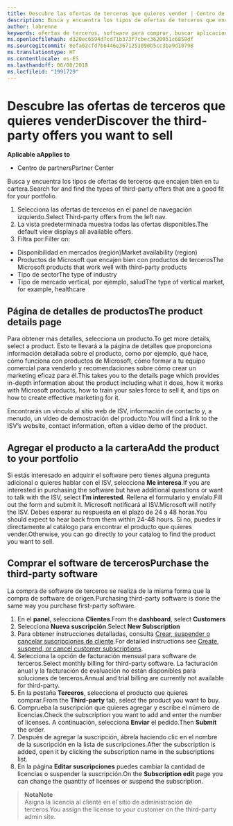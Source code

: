 ```yaml
---
title: Descubre las ofertas de terceros que quieres vender | Centro de partners
description: Busca y encuentra los tipos de ofertas de terceros que encajen bien en tu cartera.
author: labrenne
keywords: ofertas de terceros, software para comprar, buscar aplicaciones de terceros
ms.openlocfilehash: d328ec6594d7cd71b373f7cbec3620951c6858df
ms.sourcegitcommit: 0efa02cfd7b6446e3671251090b5cc3ba9d10798
ms.translationtype: HT
ms.contentlocale: es-ES
ms.lasthandoff: 06/08/2018
ms.locfileid: "1991729"
---
```

# <a name="discover-the-third-party-offers-you-want-to-sell"></a><span data-ttu-id="ac386-104">Descubre las ofertas de terceros que quieres vender</span><span class="sxs-lookup"><span data-stu-id="ac386-104">Discover the third-party offers you want to sell</span></span>

**<span data-ttu-id="ac386-105">Aplicable a</span><span class="sxs-lookup"><span data-stu-id="ac386-105">Applies to</span></span>**

-  <span data-ttu-id="ac386-106">Centro de partners</span><span class="sxs-lookup"><span data-stu-id="ac386-106">Partner Center</span></span>

<span data-ttu-id="ac386-107">Busca y encuentra los tipos de ofertas de terceros que encajen bien en tu cartera.</span><span class="sxs-lookup"><span data-stu-id="ac386-107">Search for and find the types of third-party offers that are a good fit for your portfolio.</span></span> 

1.  <span data-ttu-id="ac386-108">Selecciona las ofertas de terceros en el panel de navegación izquierdo.</span><span class="sxs-lookup"><span data-stu-id="ac386-108">Select Third-party offers from the left nav.</span></span> 
2.  <span data-ttu-id="ac386-109">La vista predeterminada muestra todas las ofertas disponibles.</span><span class="sxs-lookup"><span data-stu-id="ac386-109">The default view displays all available offers.</span></span> 
3.  <span data-ttu-id="ac386-110">Filtra por:</span><span class="sxs-lookup"><span data-stu-id="ac386-110">Filter on:</span></span>

- <span data-ttu-id="ac386-111">Disponibilidad en mercados (región)</span><span class="sxs-lookup"><span data-stu-id="ac386-111">Market availability (region)</span></span>
- <span data-ttu-id="ac386-112">Productos de Microsoft que encajen bien con productos de terceros</span><span class="sxs-lookup"><span data-stu-id="ac386-112">The Microsoft products that work well with third-party products</span></span>
- <span data-ttu-id="ac386-113">Tipo de sector</span><span class="sxs-lookup"><span data-stu-id="ac386-113">The type of industry</span></span>
- <span data-ttu-id="ac386-114">Tipo de mercado vertical, por ejemplo, salud</span><span class="sxs-lookup"><span data-stu-id="ac386-114">The type of vertical market, for example, healthcare</span></span>

## <a name="the-product-details-page"></a><span data-ttu-id="ac386-115">Página de detalles de productos</span><span class="sxs-lookup"><span data-stu-id="ac386-115">The product details page</span></span>

<span data-ttu-id="ac386-116">Para obtener más detalles, selecciona un producto.</span><span class="sxs-lookup"><span data-stu-id="ac386-116">To get more details, select a product.</span></span> <span data-ttu-id="ac386-117">Esto te llevará a la página de detalles que proporciona información detallada sobre el producto, como por ejemplo, qué hace, cómo funciona con productos de Microsoft, cómo formar a tu equipo comercial para venderlo y recomendaciones sobre cómo crear un marketing eficaz para él.</span><span class="sxs-lookup"><span data-stu-id="ac386-117">This takes you to the details page which provides in-depth information about the product including what it does, how it works with Microsoft products, how to train your sales force to sell it, and tips on how to create effective marketing for it.</span></span> 

<span data-ttu-id="ac386-118">Encontrarás un vínculo al sitio web de ISV, información de contacto y, a menudo, un vídeo de demostración del producto.</span><span class="sxs-lookup"><span data-stu-id="ac386-118">You will find a link to the ISV’s website, contact information, often a video demo of the product.</span></span> 

## <a name="add-the-product-to-your-portfolio"></a><span data-ttu-id="ac386-119">Agregar el producto a la cartera</span><span class="sxs-lookup"><span data-stu-id="ac386-119">Add the product to your portfolio</span></span>

<span data-ttu-id="ac386-120">Si estás interesado en adquirir el software pero tienes alguna pregunta adicional o quieres hablar con el ISV, selecciona **Me interesa**.</span><span class="sxs-lookup"><span data-stu-id="ac386-120">If you are interested in purchasing the software but have additional questions or want to talk with the ISV, select **I’m interested**.</span></span> <span data-ttu-id="ac386-121">Rellena el formulario y envíalo.</span><span class="sxs-lookup"><span data-stu-id="ac386-121">Fill out the form and submit it.</span></span> <span data-ttu-id="ac386-122">Microsoft notificará al ISV.</span><span class="sxs-lookup"><span data-stu-id="ac386-122">Microsoft will notify the ISV.</span></span> <span data-ttu-id="ac386-123">Debes esperar su respuesta en el plazo de 24 a 48 horas.</span><span class="sxs-lookup"><span data-stu-id="ac386-123">You should expect to hear back from them within 24-48 hours.</span></span> <span data-ttu-id="ac386-124">Si no, puedes ir directamente al catálogo para encontrar el producto que quieres vender.</span><span class="sxs-lookup"><span data-stu-id="ac386-124">Otherwise, you can go directly to your catalog to find the product you want to sell.</span></span>

## <a name="purchase-the-third-party-software"></a><span data-ttu-id="ac386-125">Comprar el software de terceros</span><span class="sxs-lookup"><span data-stu-id="ac386-125">Purchase the third-party software</span></span>

<span data-ttu-id="ac386-126">La compra de software de terceros se realiza de la misma forma que la compra de software de origen.</span><span class="sxs-lookup"><span data-stu-id="ac386-126">Purchasing third-party software is done the same way you purchase first-party software.</span></span> 

1. <span data-ttu-id="ac386-127">En el **panel**, selecciona **Clientes**.</span><span class="sxs-lookup"><span data-stu-id="ac386-127">From the **dashboard**, select **Customers**</span></span>
2. <span data-ttu-id="ac386-128">Selecciona **Nueva suscripción**.</span><span class="sxs-lookup"><span data-stu-id="ac386-128">Select **New Subscription**</span></span>
3. <span data-ttu-id="ac386-129">Para obtener instrucciones detalladas, consulta [Crear, suspender o cancelar suscripciones de cliente](create-a-new-subscription.md).</span><span class="sxs-lookup"><span data-stu-id="ac386-129">For detailed instructions see [Create, suspend, or cancel customer subscriptions](create-a-new-subscription.md).</span></span>
4.  <span data-ttu-id="ac386-130">Selecciona la opción de facturación mensual para software de terceros.</span><span class="sxs-lookup"><span data-stu-id="ac386-130">Select monthly billing for third-party software.</span></span> <span data-ttu-id="ac386-131">La facturación anual y la facturación de evaluación no están disponibles para soluciones de terceros.</span><span class="sxs-lookup"><span data-stu-id="ac386-131">Annual and trial billing are currently not available for third-party.</span></span>
5.  <span data-ttu-id="ac386-132">En la pestaña **Terceros**, selecciona el producto que quieres comprar.</span><span class="sxs-lookup"><span data-stu-id="ac386-132">From the **Third-party** tab, select the product you want to buy.</span></span>
6.  <span data-ttu-id="ac386-133">Comprueba la suscripción que quieres agregar y escribe el número de licencias.</span><span class="sxs-lookup"><span data-stu-id="ac386-133">Check the subscription you want to add and enter the number of licenses.</span></span> <span data-ttu-id="ac386-134">A continuación, selecciona **Enviar** el pedido.</span><span class="sxs-lookup"><span data-stu-id="ac386-134">Then **Submit** the order.</span></span>
7.  <span data-ttu-id="ac386-135">Después de agregar la suscripción, ábrela haciendo clic en el nombre de la suscripción en la lista de suscripciones.</span><span class="sxs-lookup"><span data-stu-id="ac386-135">After the subscription is added, open it by clicking the subscription name in the subscriptions list.</span></span> 
8.  <span data-ttu-id="ac386-136">En la página **Editar suscripciones** puedes cambiar la cantidad de licencias o suspender la suscripción.</span><span class="sxs-lookup"><span data-stu-id="ac386-136">On the **Subscription edit** page you can change the quantity of licenses or suspend the subscription.</span></span>

>**<span data-ttu-id="ac386-137">Nota</span><span class="sxs-lookup"><span data-stu-id="ac386-137">Note</span></span>**<br> <span data-ttu-id="ac386-138">Asigna la licencia al cliente en el sitio de administración de terceros.</span><span class="sxs-lookup"><span data-stu-id="ac386-138">You assign the license to your customer on the third-party admin site.</span></span>

    


